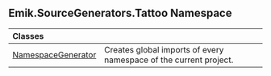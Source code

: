 ## Emik.SourceGenerators.Tattoo Namespace

| Classes | |
| :--- | :--- |
| [NamespaceGenerator](NamespaceGenerator.md 'Emik.SourceGenerators.Tattoo.NamespaceGenerator') | Creates global imports of every namespace of the current project. |
